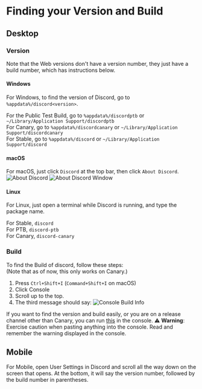 # Finding your Version and Build

## Desktop
### Version
Note that the Web versions don't have a version number, they just have a build number, which has instructions below.
#### Windows
For Windows, to find the version of Discord, go to `%appdata%/discord<version>`.

For the Public Test Build, go to `%appdata%/discordptb` or `~/Library/Application Support/discordptb`  
For Canary, go to `%appdata%/discordcanary` or `~/Library/Application Support/discordcanary`  
For Stable, go to `%appdata%/discord` or `~/Library/Application Support/discord`

#### macOS
For macOS, just click `Discord` at the top bar, then click `About Discord`.
![About Discord](https://cdn.discordapp.com/attachments/252296452708106240/356152267679858688/Screen_Shot_2017-09-09_at_12.01.44_PM.png)
![About Discord Window](https://cdn.discordapp.com/attachments/252296452708106240/356152439109582848/Screen_Shot_2017-09-09_at_12.02.01_PM.png)

#### Linux
For Linux, just open a terminal while Discord is running, and type the package name.

For Stable, `discord`  
For PTB, `discord-ptb`  
For Canary, `discord-canary`

### Build
To find the Build of discord, follow these steps:  
(Note that as of now, this only works on Canary.)
1. Press `Ctrl+Shift+I` (`Command+Shift+I` on macOS)
2. Click Console
3. Scroll up to the top.
4. The third message should say:
![Console Build Info](https://cdn.discordapp.com/attachments/252296452708106240/356153419561435147/Screen_Shot_2017-09-09_at_12.06.19_PM.png)

If you want to find the version and build easily, or you are on a release channel other than Canary, you can run [this](https://gist.github.com/advaith1/b581ca3193f1f130c6405b56714f1828) in the console. ⚠️ **Warning**: Exercise caution when pasting anything into the console. Read and remember the warning displayed in the console.
## Mobile
For Mobile, open User Settings in Discord and scroll all the way down on the screen that opens. At the bottom, it will say the version number, followed by the build number in parentheses.
